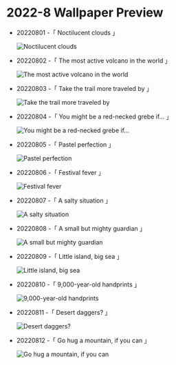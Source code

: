 # 2022-8 Wallpaper Preview 
- 20220801 -「 Noctilucent clouds 」
  ![Noctilucent clouds](https://bing.com/th?id=OHR.NoctilucentClouds_EN-US0838966037_UHD.jpg&rf=LaDigue_UHD.jpg&pid=hp&w=3840&h=2160&rs=1&c=4) 
- 20220802 -「 The most active volcano in the world 」
  ![The most active volcano in the world](https://bing.com/th?id=OHR.LavaTube_EN-US0984183891_UHD.jpg&rf=LaDigue_UHD.jpg&pid=hp&w=3840&h=2160&rs=1&c=4) 
- 20220803 -「 Take the trail more traveled by 」
  ![Take the trail more traveled by](https://bing.com/th?id=OHR.HickmanBridge_EN-US1087333208_UHD.jpg&rf=LaDigue_UHD.jpg&pid=hp&w=3840&h=2160&rs=1&c=4) 
- 20220804 -「 You might be a red-necked grebe if… 」
  ![You might be a red-necked grebe if…](https://bing.com/th?id=OHR.RedneckedGrebe_EN-US1190259802_UHD.jpg&rf=LaDigue_UHD.jpg&pid=hp&w=3840&h=2160&rs=1&c=4) 
- 20220805 -「 Pastel perfection 」
  ![Pastel perfection](https://bing.com/th?id=OHR.BangladeshWaterLilies_EN-US1994505786_UHD.jpg&rf=LaDigue_UHD.jpg&pid=hp&w=3840&h=2160&rs=1&c=4) 
- 20220806 -「 Festival fever 」
  ![Festival fever](https://bing.com/th?id=OHR.MilitaryTattoo_EN-US2404986711_UHD.jpg&rf=LaDigue_UHD.jpg&pid=hp&w=3840&h=2160&rs=1&c=4) 
- 20220807 -「 A salty situation 」
  ![A salty situation](https://bing.com/th?id=OHR.SFSaltFlats_EN-US2301713772_UHD.jpg&rf=LaDigue_UHD.jpg&pid=hp&w=3840&h=2160&rs=1&c=4) 
- 20220808 -「 A small but mighty guardian 」
  ![A small but mighty guardian](https://bing.com/th?id=OHR.SpringPoint_EN-US2439443308_UHD.jpg&rf=LaDigue_UHD.jpg&pid=hp&w=3840&h=2160&rs=1&c=4) 
- 20220809 -「 Little island, big sea 」
  ![Little island, big sea](https://bing.com/th?id=OHR.EsPantaleu_EN-US2555315913_UHD.jpg&rf=LaDigue_UHD.jpg&pid=hp&w=3840&h=2160&rs=1&c=4) 
- 20220810 -「 9,000-year-old handprints 」
  ![9,000-year-old handprints](https://bing.com/th?id=OHR.CuevaManos_EN-US2810052050_UHD.jpg&rf=LaDigue_UHD.jpg&pid=hp&w=3840&h=2160&rs=1&c=4) 
- 20220811 -「 Desert daggers? 」
  ![Desert daggers?](https://bing.com/th?id=OHR.AnniversaryJTNP_EN-US2914674933_UHD.jpg&rf=LaDigue_UHD.jpg&pid=hp&w=3840&h=2160&rs=1&c=4) 
- 20220812 -「 Go hug a mountain, if you can 」
  ![Go hug a mountain, if you can](https://bing.com/th?id=OHR.MtTsubakuro_EN-US2985513957_UHD.jpg&rf=LaDigue_UHD.jpg&pid=hp&w=3840&h=2160&rs=1&c=4) 
